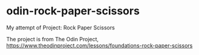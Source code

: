 # odin-rock-paper-scissors
My attempt of Project: Rock Paper Scissors 

The project is from The Odin Project, https://www.theodinproject.com/lessons/foundations-rock-paper-scissors
